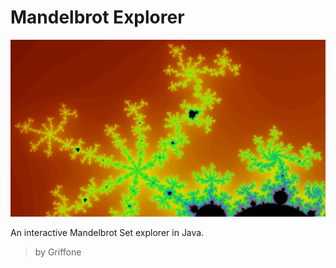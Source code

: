 # Mandelbrot Explorer

![madnelbrot](mandelbrot.png)

An interactive Mandelbrot Set explorer in Java.

> by Griffone
